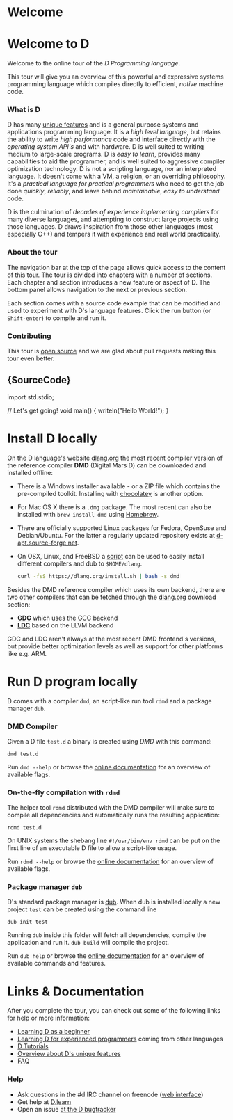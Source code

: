 # Welcome
# Welcome to D

Welcome to the online tour of the *D Programming language*.

This tour will give you an overview of this powerful and expressive systems
programming language which compiles directly to efficient, *native*
machine code.

### What is D

D has many [unique features](http://dlang.org/overview.html) and is a
general purpose systems and applications programming language.
It is a _high level language_, but retains the ability to write _high
performance_ code and interface directly with the _operating system API's_
and with hardware.
D is well suited to writing medium to large-scale programs.
D is _easy to learn_, provides many capabilities to aid the programmer,
and is well suited to aggressive compiler optimization technology.
D is not a scripting language, nor an interpreted language.
It doesn't come with a VM, a religion, or an overriding philosophy.
It's a _practical language for practical programmers_ who need to get the
job done _quickly_, _reliably_, and leave behind _maintainable_,
_easy to understand_ code.

D is the culmination of _decades of experience implementing compilers_
for many diverse languages,
and attempting to construct large projects using those languages.
D draws inspiration from those other languages (most especially C++)
and tempers it with experience and real world practicality.

### About the tour

The navigation bar at the top of the page allows quick access to the content
of this tour. The tour is divided into chapters with a number of sections.
Each chapter and section introduces a new feature or aspect of D. The bottom
panel allows navigation to the next or previous section.

Each section comes with a source code example that can be modified and used
to experiment with D's language features.
Click the run button (or `Shift-enter`) to compile and run it.

### Contributing

This tour is [open source](https://github.com/stonemaster/dlang-tour/tree/master/public/content/en)
and we are glad about pull requests making this tour even better.

## {SourceCode}

import std.stdio;

// Let's get going!
void main() {
    writeln("Hello World!");
}

# Install D locally

On the D language's website [dlang.org](https://dlang.org) the most recent
compiler version of the reference compiler **DMD** (Digital Mars D)
can be downloaded and installed offline:

* There is a Windows installer available - or a ZIP file which
  contains the pre-compiled toolkit. Installing with
  [chocolatey](https://chocolatey.org/packages/dmd)
  is another option.
* For Mac OS X there is a `.dmg` package. The most recent can also be installed
  with `brew install dmd` using [Homebrew](http://brew.sh).
* There are officially supported Linux packages for Fedora, OpenSuse and
  Debian/Ubuntu. For the latter a regularly updated repository exists
  at [d-apt.source-forge.net](http://d-apt.sourceforge.net).
* On OSX, Linux, and FreeBSD a [script](https://dlang.org/install.sh) can
  be used to easily install different compilers and dub to `$HOME/dlang`.

  ```sh
  curl -fsS https://dlang.org/install.sh | bash -s dmd
  ```
  

Besides the DMD reference compiler which uses its own backend, there are
two other compilers that can be fetched through the
[dlang.org](https://dlang.org) download section:

* [**GDC**](http://gdcproject.org/downloads) which uses the GCC backend
* [**LDC**](https://github.com/ldc-developers/ldc#installation) based on the LLVM backend

GDC and LDC aren't always at the most recent DMD frontend's versions, 
but provide better optimization levels as well as support
for other platforms like e.g. ARM.

# Run D program locally

D comes with a compiler `dmd`, an script-like run tool `rdmd` and
a package manager `dub`.

### DMD Compiler

Given a D file `test.d` a binary is created using *DMD* with this command:

    dmd test.d

Run `dmd --help` or browse the [online documentation](https://dlang.org/dmd-linux.html#switches)
for an overview of available flags.

### On-the-fly compilation with `rdmd`

The helper tool `rdmd` distributed with the DMD compiler
will make sure to compile all dependencies and automatically runs
the resulting application:

    rdmd test.d

On UNIX systems the shebang line `#!/usr/bin/env rdmd` can be put
on the first line of an executable D file to allow a script-like
usage.

Run `rdmd --help` or browse the [online documentation](https://dlang.org/rdmd.html)
for an overview of available flags.

### Package manager `dub`

D's standard package manager is [dub](http://code.dlang.org). When dub is
installed locally a new project `test` can be created using
the command line

    dub init test

Running `dub` inside this folder will fetch all dependencies, compile the
application and run it.
`dub build` will compile the project.

Run `dub help` or browse the [online documentation](https://code.dlang.org/docs/commandline)
for an overview of available commands and features.

# Links & Documentation

After you complete the tour, you can check out some of the following links for help or more information:

* [Learning D as a beginner](http://ddili.org/ders/d.en/index.html)
* [Learning D for experienced programmers](http://wiki.dlang.org/Coming_From) coming from other languages
* [D Tutorials](https://wiki.dlang.org/Tutorials)
* [Overview about D's unique features](http://dlang.org/overview.html)
* [FAQ](http://dlang.org/faq.html)

### Help

* Ask questions in the #d IRC channel on freenode ([web interface](https://kiwiirc.com/client/irc.freenode.net/d))
* Get help at [D.learn](http://forum.dlang.org/group/learn)
* Open an issue [at the D bugtracker](https://issues.dlang.org)

